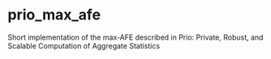 # prio_max_afe
Short implementation of the max-AFE described in Prio: Private, Robust, and Scalable Computation of Aggregate Statistics

